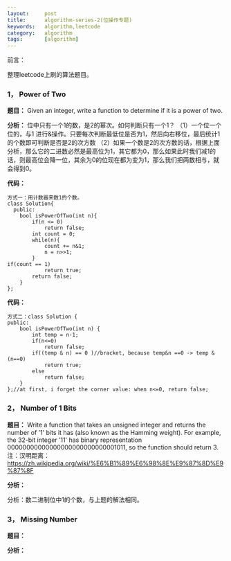 ```yaml
---
layout:     post
title:      algorithm-series-2(位操作专题)
keywords:   algorithm,leetcode
category:   algorithm
tags:       [algorithm]
---
```

前言：

整理leetcode上刷的算法题目。

### 1，	Power of Two

**题目：**
Given an integer, write a function to determine if it is a power of two.
	
**分析：**
位中只有一个1的数，是2的幂次。如何判断只有一个1？
（1）一个位一个位的，与1 进行&操作。只要每次判断最低位是否为1，然后向右移位，最后统计1的个数即可判断是否是2的次方数
（2）如果一个数是2的次方数的话，根据上面分析，那么它的二进数必然是最高位为1，其它都为0，那么如果此时我们减1的话，则最高位会降一位，其余为0的位现在都为变为1，那么我们把两数相与，就会得到0。

**代码：**
```
方式一：用计数器来数1的个数。
class Solution{
  public:
    bool isPowerOfTwo(int n){
        if(n <= 0)
            return false;
        int count = 0;
        while(n){
            count += n&1;
            n = n>>1;
        }
if(count == 1)
            return true;
        return false;
    }
};

```
**代码：**
```
方式二：class Solution {
public:
    bool isPowerOfTwo(int n) {
        int temp = n-1;
        if(n<=0)
            return false;
        if((temp & n) == 0 )//bracket, because temp&n ==0 -> temp &(n==0)
            return true;
        else
            return false;
    }
};//at first, i forget the corner value: when n<=0, return false;
```


### 2，	Number of 1 Bits

**题目：** 
Write a function that takes an unsigned integer and returns the number of ’1' bits it has (also known as the Hamming weight).
For example, the 32-bit integer ’11' has binary representation 00000000000000000000000000001011, so the function should return 3.
注：汉明距离：
https://zh.wikipedia.org/wiki/%E6%B1%89%E6%98%8E%E9%87%8D%E9%87%8F
	
**分析：**

分析：数二进制位中1的个数，与上题的解法相同。



### 3，	Missing Number

**题目：** 

	
**分析：**






